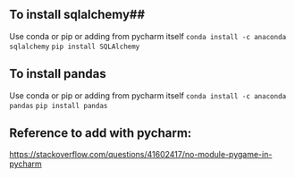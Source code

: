 ## To install sqlalchemy##
Use conda or pip or adding from pycharm itself
`conda install -c anaconda sqlalchemy`
`pip install SQLAlchemy`


## To install pandas
Use conda or pip or adding from pycharm itself
`conda install -c anaconda pandas` 
`pip install pandas`


## Reference to add with pycharm:
https://stackoverflow.com/questions/41602417/no-module-pygame-in-pycharm
